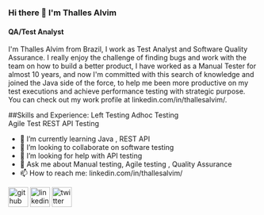 
### Hi there 👋   I'm Thalles Alvim 
#### QA/Test Analyst 


I'm Thalles Alvim from Brazil, I work as Test Analyst and Software Quality Assurance. I really enjoy the challenge of finding bugs and work with the team on how to build a better product, I have worked as a Manual Tester for almost 10 years, and now I'm committed with this search of knowledge and joined the Java side of the force, to help me been more productive on my test executions and achieve performance testing with strategic purpose. You can check out my work profile at linkedin.com/in/thallesalvim/.

##Skills and Experience:
Left Testing 
Adhoc Testing  
Agile Test 
REST API Testing 



- 🌱 I’m currently learning Java , REST API 
- 👯 I’m looking to collaborate on software testing 
- 🤔 I’m looking for help with API testing 
- 💬 Ask me about Manual testing, Agile testing , Quality Assurance  
- 📫 How to reach me: linkedin.com/in/thallesalvim/ 

[<img src='https://cdn.jsdelivr.net/npm/simple-icons@3.0.1/icons/github.svg' alt='github' height='40'>](https://github.com/https://github.com/AlvimTh)  [<img src='https://cdn.jsdelivr.net/npm/simple-icons@3.0.1/icons/linkedin.svg' alt='linkedin' height='40'>](https://www.linkedin.com/in/https://www.linkedin.com/in/thallesalvim//)  [<img src='https://cdn.jsdelivr.net/npm/simple-icons@3.0.1/icons/twitter.svg' alt='twitter' height='40'>](https://twitter.com/https://twitter.com/AlvimThalles)  


